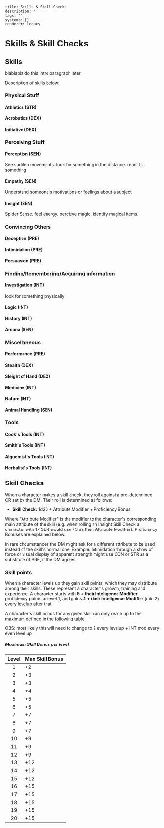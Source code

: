 ```metadata
title: Skills & Skill Checks
description: ''
tags: ''
systems: []
renderer: legacy

```

# Skills & Skill Checks

## Skills:
blablabla do this intro paragraph later.

Description of skills below:

### Physical Stuff
#### Athletics (STR)
#### Acrobatics (DEX)
#### Initiative (DEX)

### Perceiving Stuff
#### Perception (SEN)
See sudden movements. look for something in the distance. react to something
#### Empathy (SEN)
Understand someone's motivations or feelings about a subject
#### Insight (SEN)
Spider Sense. feel energy. percieve magic. identify magical items.

### Convincing Others
#### Deception (PRE)
#### Intimidation (PRE)
#### Persuasion (PRE)

### Finding/Remembering/Acquiring information
#### Investigation (INT)
look for something physically
#### Logic (INT)
#### History (INT)
#### Arcana (SEN)

### Miscellaneous
#### Performance (PRE)
#### Stealth (DEX)
#### Sleight of Hand (DEX)
#### Medicine (INT)
#### Nature (INT)
#### Animal Handling (SEN)

### Tools
#### Cook's Tools (INT)
#### Smith's Tools (INT)
#### Alquemist's Tools (INT)
#### Herbalist's Tools (INT)

## Skill Checks
When a character makes a skill check, they roll against a pre-determined CR set by the DM. Their roll is determined as follows:

- **Skill Check:** 1d20 + Attribute Modifier + Proficiency Bonus

Where "Attribute Modifier" is the modifier to the character's corresponding main attribute of the skill (e.g. when rolling an Insight Skill Check a character with 17 SEN would use +3 as their Attribute Modifier). Proficiency Bonuses are explained below.

In rare circumstances the DM might ask for a different attribute to be used instead of the skill's normal one. Example: Intimidation through a show of force or visual display of apparent strength might use CON or STR as a substitute of PRE, if the DM agrees.

### Skill points
When a character levels up they gain skill points, which they may distribute among their skills. These represent a character's growth, training and experience. A character starts with **5 + their Inteligence Modifier** proficiency points at level 1, and gains **2 + their Inteligence Modifier** (min 2) every levelup after that.

A character's skill bonus for any given skill can only reach up to the maximum defined in the following table.

OBS: most likely this will need to change to 2 every levelup + INT mod every even level up

##### Maximum Skill Bonus per level
| Level | Max Skill Bonus |
|:-----:|:----------------------|
| 1     | +2                    |
| 2     | +3                    |
| 3     | +3                    |
| 4     | +4                    |
| 5     | +5                    |
| 6     | +5                    |
| 7     | +7                    |
| 8     | +7                    |
| 9     | +7                    |
| 10    | +9                    |
| 11    | +9                    |
| 12    | +9                    |
| 13    | +12                   |
| 14    | +12                   |
| 15    | +12                   |
| 16    | +15                   |
| 17    | +15                   |
| 18    | +15                   |
| 19    | +15                   |
| 20    | +15                   |
